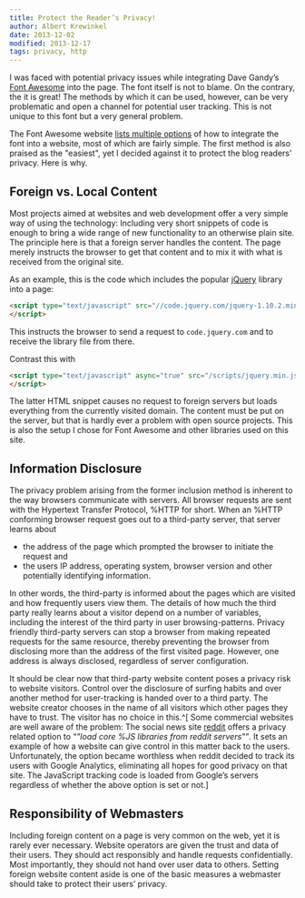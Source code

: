 ```yaml
---
title: Protect the Reader’s Privacy!
author: Albert Krewinkel
date: 2013-12-02
modified: 2013-12-17
tags: privacy, http
---
```


I was faced with potential privacy issues while integrating Dave Gandy’s
[Font Awesome](http://fontawesome.io) into the page.  The font itself is not
to blame.  On the contrary, the it is great!  The methods by which it can be
used, however, can be very problematic and open a channel for potential user
tracking.  This is not unique to this font but a very general problem.

The Font Awesome website
[lists multiple options](http://fontawesome.io/get-started) of how to
integrate the font into a website, most of which are fairly simple.  The first
method is also praised as the "easiest", yet I decided against it to protect
the blog readers’ privacy.  Here is why.

## Foreign vs. Local Content

Most projects aimed at websites and web development offer a very simple way of
using the technology: Including very short snippets of code is enough to bring
a wide range of new functionality to an otherwise plain site.  The principle
here is that a foreign server handles the content.  The page merely instructs
the browser to get that content and to mix it with what is received from the
original site.

As an example, this is the code which includes the popular
[jQuery](http://jquery.com) library into a page:

``` html
<script type="text/javascript" src="//code.jquery.com/jquery-1.10.2.min.js">
</script>
```

This instructs the browser to send a request to `code.jquery.com` and to
receive the library file from there.

Contrast this with

``` html
<script type="text/javascript" async="true" src="/scripts/jquery.min.js">
</script>
```

The latter HTML snippet causes no request to foreign servers but loads
everything from the currently visited domain.  The content must be put on the
server, but that is hardly ever a problem with open source projects.  This is
also the setup I chose for Font Awesome and other libraries used on this site.


## Information Disclosure

The privacy problem arising from the former inclusion method is inherent to
the way browsers communicate with servers.  All browser requests are sent with
the Hypertext Transfer Protocol, %HTTP for short.  When an %HTTP conforming
browser request goes out to a third-party server, that server learns about

- the address of the page which prompted the browser to initiate the request
  and
- the users IP address, operating system, browser version and other
  potentially identifying information.

In other words, the third-party is informed about the pages which are visited
and how frequently users view them.  The details of how much the third party
really learns about a visitor depend on a number of variables, including the
interest of the third party in user browsing-patterns.  Privacy friendly
third-party servers can stop a browser from making repeated requests for the
same resource, thereby preventing the browser from disclosing more than the
address of the first visited page.  However, one address is always disclosed,
regardless of server configuration.

It should be clear now that third-party website content poses a privacy risk
to website visitors.  Control over the disclosure of surfing habits and over
another method for user-tracking is handed over to a third party.  The website
creator chooses in the name of all visitors which other pages they have to
trust.  The visitor has no choice in
this.^[ Some commercial websites are well aware of the problem: The social
news site [reddit](http://reddit.com) offers a privacy related option to
<q>*"load core %JS libraries from reddit servers"*</q>.  It sets an example
of how a website can give control in this matter back to the users.
Unfortunately, the option became worthless when reddit decided to track its users
with Google Analytics, eliminating all hopes for good privacy on that site.
The JavaScript tracking code is loaded from Google’s servers regardless of
whether the above option is set or not.]



## Responsibility of Webmasters

Including foreign content on a page is very common on the web, yet it is
rarely ever necessary.  Website operators are given the trust and data of
their users.  They should act responsibly and handle requests confidentially.
Most importantly, they should not hand over user data to others.  Setting
foreign website content aside is one of the basic measures a webmaster should
take to protect their users’ privacy.
